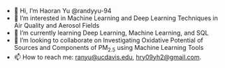 - 👋 Hi, I’m Haoran Yu @randyyu-94
- 👀 I’m interested in Machine Learning and Deep Learning Techniques in Air Quality and Aerosol Fields
- 🌱 I’m currently learning Deep Learning, Machine Learning, and SQL
- 💞️ I’m looking to collaborate on Investigating Oxidative Potential of Sources and Components of $\mathrm{PM_{2.5}}$ using Machine Learning Tools
- 📫 How to reach me: ranyu@ucdavis.edu, hry09yh2@gmail.com.

<!---
randyyu-94/randyyu-94 is a ✨ special ✨ repository because its `README.md` (this file) appears on your GitHub profile.
You can click the Preview link to take a look at your changes.
--->
